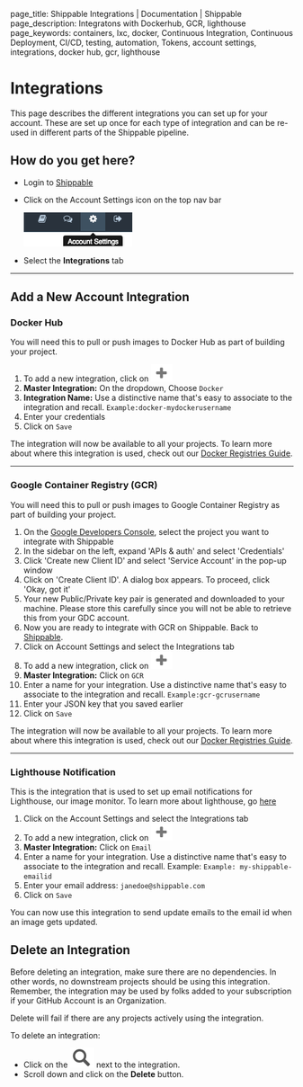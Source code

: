 page_title: Shippable Integrations | Documentation | Shippable
page_description: Integratons with Dockerhub, GCR, lighthouse
page_keywords: containers, lxc, docker, Continuous Integration, Continuous Deployment, CI/CD, testing, automation, Tokens, account settings, integrations, docker hub, gcr, lighthouse

# Integrations

This page describes the different integrations you can set up for your account. These are set up once for each type of integration and can be re-used in different parts of the Shippable pipeline.

## How do you get here?

- Login to [Shippable](http://shippable.com)
- Click on the Account Settings icon on the top nav bar

     ![account_settings](images/account_settings.gif)

- Select the **Integrations** tab

------

## Add a New Account Integration

### Docker Hub

You will need this to pull or push images to Docker Hub as part of building your project.

1. To add a new integration, click on ![add_icon](images/add_icon.gif)
3. **Master Integration:** On the dropdown, Choose `Docker`
4. **Integration Name:** Use a distinctive name that's easy to associate to the integration and recall. `Example:docker-mydockerusername`
5. Enter your credentials
6. Click on `Save`

The integration will now be available to all your projects. To learn more about where this integration is used, check out our [Docker Registries Guide](docker_registries).

--------

### Google Container Registry (GCR)

You will need this to pull or push images to Google Container Registry as part of building your project.

1. On the [Google Developers Console](https://console.developers.google.com/), select the project you want to integrate with Shippable
2. In the sidebar on the left, expand 'APIs & auth' and select 'Credentials'
3. Click 'Create new Client ID' and select 'Service Account' in the pop-up window
4. Click on 'Create Client ID'. A dialog box appears. To proceed, click 'Okay, got it'
5. Your new Public/Private key pair is generated and downloaded to your machine. Please store this carefully since you will not be able to retrieve this from your GDC account.
6. Now you are ready to integrate with GCR on Shippable. Back to [Shippable](https://shippable.com).
7. Click on Account Settings and select the Integrations tab
8. To add a new integration, click on ![add_icon](images/add_icon.gif)
9. **Master Integration:** Click on `GCR`
10. Enter a name for your integration. Use a distinctive name that's easy to associate to the integration and recall. `Example:gcr-gcrusername`
11. Enter your JSON key that you saved earlier
12. Click on `Save`

The integration will now be available to all your projects. To learn more about where this integration is used, check out our [Docker Registries Guide](docker_registries).

------------

### Lighthouse Notification

This is the integration that is used to set up email notifications for Lighthouse, our image monitor. To learn more about lighthouse, go [here](lighthouse.md)

1. Click on the Account Settings and select the Integrations tab
2. To add a new integration, click on ![add_icon](images/add_icon.gif)
3. **Master Integration:** Click on `Email`
4. Enter a name for your integration. Use a distinctive name that's easy to associate to the integration and recall. Example: `Example: my-shippable-emailid`
5. Enter your email address: `janedoe@shippable.com`
6. Click on `Save`

You can now use this integration to send update emails to the email id when an image gets updated.

## Delete an Integration

Before deleting an integration, make sure there are no dependencies. In other words, no downstream projects should be using this integration. Remember, the integration may be used by folks added to your subscription if your GitHub Account is an Organization.

Delete will fail if there are any projects actively using the integration.

To delete an integration:

- Click on the ![glass_icon](images/glass_icon.gif) next to the integration.
- Scroll down and click on the **Delete** button.
